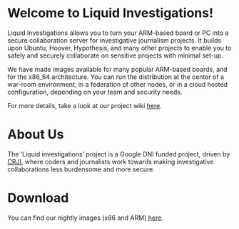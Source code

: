 # Welcome to Liquid Investigations!

Liquid Investigations allows you to turn your ARM-based board or PC into a secure collaboration server for investigative journalism projects. It builds upon Ubuntu, Hoover, Hypothesis, and many other projects to enable you to safely and securely collaborate on sensitive projects with minimal set-up.

We have made images available for many popular ARM-based boards, and for the x86_64 architecture. You can run the distribution at the center of a war-room environment, in a federation of other nodes, or in a cloud hosted configuration, depending on your team and security needs.

For more details, take a look at our project wiki [here](https://github.com/liquidinvestigations/liquidinvestigations/wiki).

# About Us

The ‘Liquid investigations’ project is a Google DNI funded project, driven by [CRJI](http://crji.theblacksea.eu/), where coders and journalists work towards making investigative collaborations less burdensome and more secure.

# Download

You can find our nightly images (x86 and ARM) [here](https://liquidinvestigations.org/images/nightly/).  
